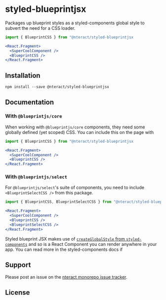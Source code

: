 # styled-blueprintjsx

Packages up blueprint styles as a styled-components global style to subvert the need for a CSS loader.

```jsx
import { BlueprintCSS } from "@nteract/styled-blueprintjsx

<React.Fragment>
  <SuperCoolComponent />
  <BlueprintCSS />
</React.Fragment>
```

## Installation

```
npm install --save @nteract/styled-blueprintjsx
```

## Documentation

### With `@blueprintjs/core`

When working with `@blueprintjs/core` components, they need some globally defined (yet scoped) CSS. You can include this on the page with

```jsx
import { BlueprintCSS } from "@nteract/styled-blueprintjsx

<React.Fragment>
  <SuperCoolComponent />
  <BlueprintCSS />
</React.Fragment>
```

### With `@blueprintjs/select`

For `@blueprintjs/select`'s suite of components, you need to include `<BlueprintSelectCSS />` from this package.

```jsx
import { BlueprintCSS, BlueprintSelectCSS } from "@nteract/styled-blueprintjsx

<React.Fragment>
  <SuperCoolComponent />
  <BlueprintCSS />
  <BlueprintSelectCSS />
</React.Fragment>
```

Styled blueprint JSX makes use of [`createGlobalStyle` from `styled-components`](https://www.styled-components.com/docs/api#createglobalstyle) and so is a React Component you can render anywhere in your app. You can read more in the styled-components docs if

## Support

Please post an issue on the [nteract monorepo issue tracker](https://github.com/nteract/nteract).

## License
